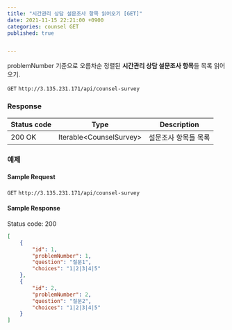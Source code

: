 ```yaml
---
title: "시간관리 상담 설문조사 항목 읽어오기 [GET]"
date: 2021-11-15 22:21:00 +0900
categories: counsel GET
published: true


---
```


problemNumber 기준으로 오름차순 정렬된 **시간관리 상담 설문조사 항목**들 목록 읽어오기.

`GET` `http://3.135.231.171/api/counsel-survey`

### Response

| Status code | Type                     | Description          |
| ----------- | ------------------------ | -------------------- |
| 200 OK      | Iterable\<CounselSurvey> | 설문조사 항목들 목록 |



### 예제

#### Sample Request

`GET` `http://3.135.231.171/api/counsel-survey`

#### Sample Response

Status code: 200

```json
[
    {
        "id": 1,
        "problemNumber": 1,
        "question": "질문1",
        "choices": "1|2|3|4|5"
    },
    {
        "id": 2,
        "problemNumber": 2,
        "question": "질문2",
        "choices": "1|2|3|4|5"
    }
]
```


